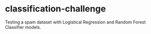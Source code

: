 # classification-challenge
Testing a spam dataset with Logistical Regression and Random Forest Classifier models.